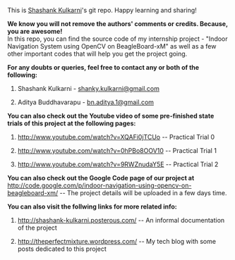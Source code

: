 This is <a href="http://shashank-kulkarni.tumblr.com">Shashank Kulkarni</a>'s git repo. Happy learning and sharing!

<strong>We know you will not remove the authors' comments or credits. Because, you are awesome!</strong><br />
In this repo, you can find the source code of my internship project - "Indoor Navigation System using OpenCV on BeagleBoard-xM" as well as a few other important codes that will help you get the project going.

<strong>For any doubts or queries, feel free to contact any or both of the following:</strong>

1) Shashank Kulkarni - shanky.kulkarni@gmail.com

2) Aditya Buddhavarapu - bn.aditya.1@gmail.com

<strong>You can also check out the Youtube video of some pre-finished state trials of this project at the following pages:</strong>

1) http://www.youtube.com/watch?v=XQAFi0jTCUo -- Practical Trial 0

2) http://www.youtube.com/watch?v=0hPBo8OOV10 -- Practical Trial 1

3) http://www.youtube.com/watch?v=9RWZnudaY5E -- Practical Trial 2

<strong>You can also check out the Google Code page of our project at </strong>http://code.google.com/p/indoor-navigation-using-opencv-on-beagleboard-xm/  -- The project details will be uploaded in a few days time.

<strong>You can also visit the follwing links for more related info:</strong>

1) http://shashank-kulkarni.posterous.com/ -- An informal documentation of the project

2) http://theperfectmixture.wordpress.com/ -- My tech blog with some posts dedicated to this project